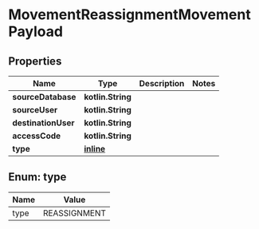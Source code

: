
# MovementReassignmentMovementPayload

## Properties
Name | Type | Description | Notes
------------ | ------------- | ------------- | -------------
**sourceDatabase** | **kotlin.String** |  | 
**sourceUser** | **kotlin.String** |  | 
**destinationUser** | **kotlin.String** |  | 
**accessCode** | **kotlin.String** |  | 
**type** | [**inline**](#Type) |  | 


<a name="Type"></a>
## Enum: type
Name | Value
---- | -----
type | REASSIGNMENT



